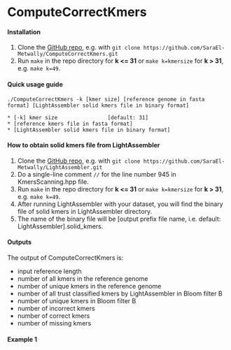 # ComputeCorrectKmers
#### Installation 
1. Clone the [GitHub repo](https://github.com/SaraEl-Metwally/ComputeCorrectKmers), e.g. with `git clone https://github.com/SaraEl-Metwally/ComputeCorrectKmers.git`
2. Run `make` in the repo directory for **k <= 31**  or `make k=kmersize` for **k > 31**, e.g. `make k=49`. 

#### Quick usage guide
``` ./ComputeCorrectKmers -k [kmer size] [reference genome in fasta format] [LightAssembler solid kmers file in binary format] ``` 

``` 
* [-k] kmer size                [default: 31]
* [reference kmers file in fasta format]
* [LightAssembler solid kmers file in binary format]
``` 
#### How to obtain solid kmers file from LightAssembler
1. Clone the [GitHub repo](https://github.com/SaraEl-Metwally/LightAssembler), e.g. with `git clone https://github.com/SaraEl-Metwally/LightAssembler.git`
2. Do a single-line comment `//` for the line number 945 in KmersScanning.hpp file.
3. Run `make` in the repo directory for **k <= 31**  or `make k=kmersize` for **k > 31**, e.g. `make k=49`. 
4. After running LightAssembler with your dataset, you will find the binary file of solid kmers in LightAssembler directory.
5. The name of the binary file will be [output prefix file name, i.e. default: LightAssembler].solid_kmers.

#### Outputs
The output of ComputeCorrectKmers is:
- input reference length
- number of all kmers in the reference genome 
- number of unique kmers in the reference genome
- number of all trust classified kmers by LightAssembler in Bloom filter B
- number of unique kmers in Bloom filter B
- number of incorrect kmers
- number of correct kmers
- number of missing kmers

#### Example 1
``` ./ComputeCorrectKmers -k 31 [Staphylococcus_aureus.fasta](http://gage.cbcb.umd.edu/data/Staphylococcus_aureus/Data.original/genome.fasta)

